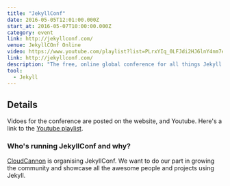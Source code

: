 ```yaml
---
title: "JekyllConf"
date: 2016-05-05T12:01:00.000Z
start_at: 2016-05-07T10:00:00.000Z
category: event
link: http://jekyllconf.com/
venue: JekyllCOnf Online
video: https://www.youtube.com/playlist?list=PLrxYIq_0LFJdi2HJ6lnY4nm7ewu221hyS
link: http://jekyllconf.com/
description: "The free, online global conference for all things Jekyll (videos)"
tool:
  - Jekyll
---
```

## Details
Vidoes for the conference are posted on the website, and Youtube. Here's a link to the [Youtube playlist](https://www.youtube.com/playlist?list=PLrxYIq_0LFJdi2HJ6lnY4nm7ewu221hyS).

### Who's running JekyllConf and why?

[CloudCannon](http://cloudcannon.com/) is organising JekyllConf. We want to do our part in growing the community and showcase all the awesome people and projects using Jekyll.
